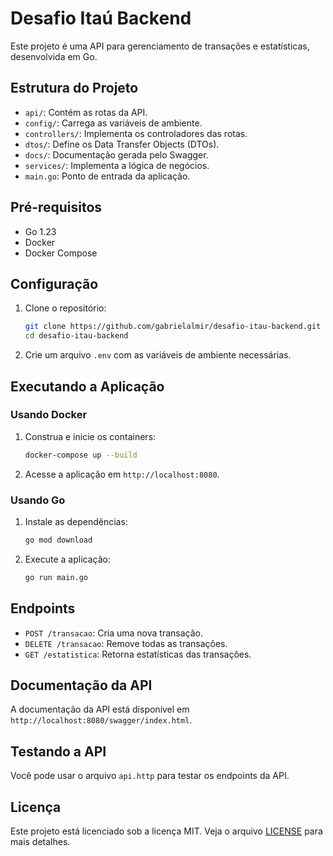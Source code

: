# Desafio Itaú Backend

Este projeto é uma API para gerenciamento de transações e estatísticas, desenvolvida em Go.

## Estrutura do Projeto

- `api/`: Contém as rotas da API.
- `config/`: Carrega as variáveis de ambiente.
- `controllers/`: Implementa os controladores das rotas.
- `dtos/`: Define os Data Transfer Objects (DTOs).
- `docs/`: Documentação gerada pelo Swagger.
- `services/`: Implementa a lógica de negócios.
- `main.go`: Ponto de entrada da aplicação.

## Pré-requisitos

- Go 1.23
- Docker
- Docker Compose

## Configuração

1. Clone o repositório:
    ```sh
    git clone https://github.com/gabrielalmir/desafio-itau-backend.git
    cd desafio-itau-backend
    ```

2. Crie um arquivo `.env` com as variáveis de ambiente necessárias.

## Executando a Aplicação

### Usando Docker

1. Construa e inicie os containers:
    ```sh
    docker-compose up --build
    ```

2. Acesse a aplicação em `http://localhost:8080`.

### Usando Go

1. Instale as dependências:
    ```sh
    go mod download
    ```

2. Execute a aplicação:
    ```sh
    go run main.go
    ```

## Endpoints

- `POST /transacao`: Cria uma nova transação.
- `DELETE /transacao`: Remove todas as transações.
- `GET /estatistica`: Retorna estatísticas das transações.

## Documentação da API

A documentação da API está disponível em `http://localhost:8080/swagger/index.html`.

## Testando a API

Você pode usar o arquivo `api.http` para testar os endpoints da API.

## Licença

Este projeto está licenciado sob a licença MIT. Veja o arquivo [LICENSE](LICENSE) para mais detalhes.
